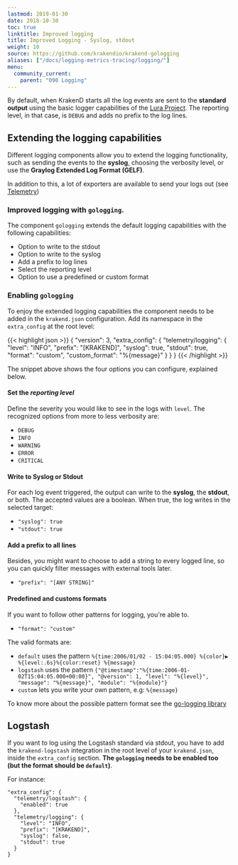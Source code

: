 ```yaml
---
lastmod: 2019-01-30
date: 2018-10-30
toc: true
linktitle: Improved logging
title: Improved Logging - Syslog, stdout
weight: 10
source: https://github.com/krakendio/krakend-gologging
aliases: ["/docs/logging-metrics-tracing/logging/"]
menu:
  community_current:
    parent: "090 Logging"
---
```

By default,  when KrakenD starts all the log events are sent to the **standard output** using the basic logger capabilities of the [Lura Project](https://luraproject.org). The reporting level, in that case, is `DEBUG` and adds no prefix to the log lines.

## Extending the logging capabilities

Different logging components allow you to extend the logging functionality, such as sending the events to the **syslog**, choosing the verbosity level, or use the **Graylog Extended Log Format (GELF)**.

In addition to this, a lot of exporters are available to send your logs out (see [Telemetry](/docs/telemetry/))

### Improved logging with `gologging`.

The component `gologging` extends the default logging capabilities with the following capabilities:

- Option to write to the stdout
- Option to write to the syslog
- Add a prefix to log lines
- Select the reporting level
- Option to use a predefined or custom format

### Enabling `gologging`

To enjoy the extended logging capabilities the component needs to be added in the `krakend.json` configuration. Add its namespace in the `extra_config` at the root level:

{{< highlight json >}}
{
  "version": 3,
  "extra_config": {
    "telemetry/logging": {
      "level": "INFO",
      "prefix": "[KRAKEND]",
      "syslog": true,
      "stdout": true,
      "format": "custom",
      "custom_format": "%{message}"
    }
  }
}
{{< /highlight >}}


The snippet above shows the four options you can configure, explained below.

#### Set the *reporting level*
Define the severity you would like to see in the logs with `level`. The recognized options from more to less verbosity are:

- `DEBUG`
- `INFO`
- `WARNING`
- `ERROR`
- `CRITICAL`

#### Write to Syslog or Stdout
For each log event triggered, the output can write to the **syslog**, the **stdout**, or both. The accepted values are a boolean. When true, the log writes in the selected target:

- `"syslog": true`
- `"stdout": true`

#### Add a prefix to all lines
Besides, you might want to choose to add a string to every logged line, so you can quickly filter messages with external tools later.

- `"prefix": "[ANY STRING]"`

#### Predefined and customs formats
If you want to follow other patterns for logging, you're able to.

- `"format": "custom"`

The valid formats are:
 - `default` uses the pattern `%{time:2006/01/02 - 15:04:05.000} %{color}▶ %{level:.6s}%{color:reset} %{message}`
 - `logstash` uses the pattern `{"@timestamp":"%{time:2006-01-02T15:04:05.000+00:00}", "@version": 1, "level": "%{level}", "message": "%{message}", "module": "%{module}"}`
 - `custom` lets you write your own pattern, e.g: `%{message}`

To know more about the possible pattern format see the [go-logging library](https://github.com/op/go-logging/blob/master/format.go#L156)

## Logstash
If you want to log using the Logstash standard via stdout, you have to add the `krakend-logstash` integration in the
root level of your `krakend.json`, inside the `extra_config` section. **The `gologging` needs to be enabled too (but the format should be `default`)**.

For instance:

    "extra_config": {
      "telemetry/logstash": {
        "enabled": true
      },
      "telemetry/logging": {
        "level": "INFO",
        "prefix": "[KRAKEND]",
        "syslog": false,
        "stdout": true
      }
    }
